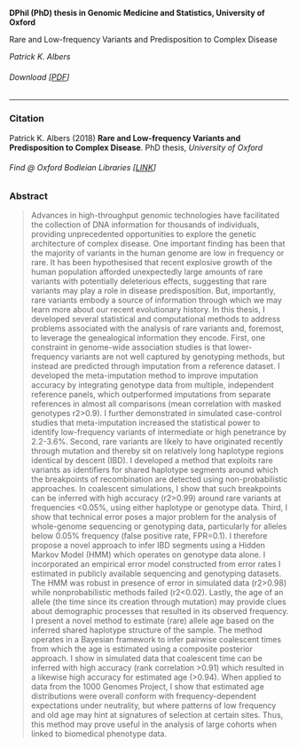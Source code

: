 **DPhil (PhD) thesis in Genomic Medicine and Statistics, University of Oxford**

Rare and Low-frequency Variants and Predisposition to Complex Disease

*Patrick K. Albers*

###### Download [[PDF](https://github.com/pkalbers/OxfordDPhilThesis/blob/final/pkalbers_oxford_phd_thesis.pdf)]

---

### Citation

Patrick K. Albers (2018) **Rare and Low-frequency Variants and Predisposition to Complex Disease**. PhD thesis, *University of Oxford*


###### Find @ Oxford Bodleian Libraries [[LINK](http://solo.bodleian.ox.ac.uk/primo-explore/fulldisplay?docid=ORA2d569297-5d2a-49c8-a1ca-32a978aec49d&context=L&vid=SOLO&search_scope=LSCOP_OX&tab=local&lang=en_US)]


### Abstract

> Advances in high-throughput genomic technologies have facilitated the collection of DNA information for thousands of individuals, providing unprecedented opportunities to explore the genetic architecture of complex disease. One important finding has been that the majority of variants in the human genome are low in frequency or rare. It has been hypothesised that recent explosive growth of the human population afforded unexpectedly large amounts of rare variants with potentially deleterious effects, suggesting that rare variants may play a role in disease predisposition. But, importantly, rare variants embody a source of information through which we may learn more about our recent evolutionary history. In this thesis, I developed several statistical and computational methods to address problems associated with the analysis of rare variants and, foremost, to leverage the genealogical information they encode. First, one constraint in genome-wide association studies is that lower-frequency variants are not well captured by genotyping methods, but instead are predicted through imputation from a reference dataset. I developed the meta-imputation method to improve imputation accuracy by integrating genotype data from multiple, independent reference panels, which outperformed imputations from separate references in almost all comparisons (mean correlation with masked genotypes r2>0.9). I further demonstrated in simulated case-control studies that meta-imputation increased the statistical power to identify low-frequency variants of intermediate or high penetrance by 2.2-3.6%. Second, rare variants are likely to have originated recently through mutation and thereby sit on relatively long haplotype regions identical by descent (IBD). I developed a method that exploits rare variants as identifiers for shared haplotype segments around which the breakpoints of recombination are detected using non-probabilistic approaches. In coalescent simulations, I show that such breakpoints can be inferred with high accuracy (r2>0.99) around rare variants at frequencies <0.05%, using either haplotype or genotype data. Third, I show that technical error poses a major problem for the analysis of whole-genome sequencing or genotyping data, particularly for alleles below 0.05% frequency (false positive rate, FPR=0.1). I therefore propose a novel approach to infer IBD segments using a Hidden Markov Model (HMM) which operates on genotype data alone. I incorporated an empirical error model constructed from error rates I estimated in publicly available sequencing and genotyping datasets. The HMM was robust in presence of error in simulated data (r2>0.98) while nonprobabilistic methods failed (r2<0.02). Lastly, the age of an allele (the time since its creation through mutation) may provide clues about demographic processes that resulted in its observed frequency. I present a novel method to estimate (rare) allele age based on the inferred shared haplotype structure of the sample. The method operates in a Bayesian framework to infer pairwise coalescent times from which the age is estimated using a composite posterior approach. I show in simulated data that coalescent time can be inferred with high accuracy (rank correlation >0.91) which resulted in a likewise high accuracy for estimated age (>0.94). When applied to data from the 1000 Genomes Project, I show that estimated age distributions were overall conform with frequency-dependent expectations under neutrality, but where patterns of low frequency and old age may hint at signatures of selection at certain sites. Thus, this method may prove useful in the analysis of large cohorts when linked to biomedical phenotype data.
